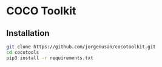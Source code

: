 # COCO Toolkit

## Installation

```bash
git clone https://github.com/jorgenusan/cocotoolkit.git
cd cocotools
pip3 install -r requirements.txt
```
